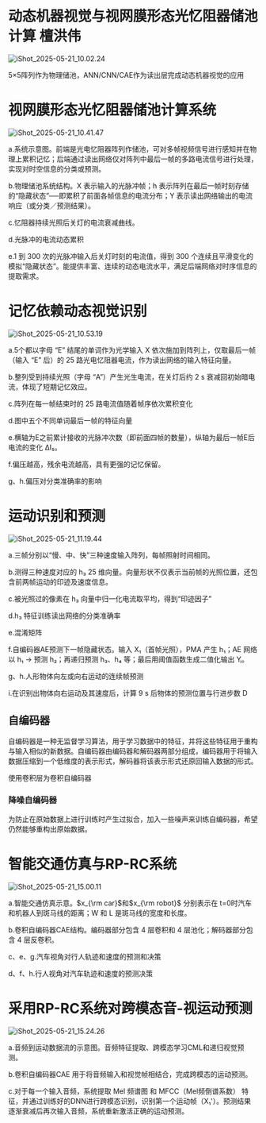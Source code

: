 # 动态机器视觉与视网膜形态光忆阻器储池计算 檀洪伟

![iShot_2025-05-21_10.02.24](https://raw.githubusercontent.com/1910853272/image/master/img/202505211033500.png)

5×5阵列作为物理储池，ANN/CNN/CAE作为读出层完成动态机器视觉的应用

# 视网膜形态光忆阻器储池计算系统

![iShot_2025-05-21_10.41.47](https://raw.githubusercontent.com/1910853272/image/master/img/202505211041218.png)

a.系统示意图。前端是光电忆阻器阵列作储池，可对多帧视频信号进行感知并在物理上累积记忆；后端通过读出网络仅对阵列中最后一帧的多路电流信号进行处理，实现对时空信息的分类或预测。

b.物理储池系统结构。X 表示输入的光脉冲帧；h 表示阵列在最后一帧时刻存储的“隐藏状态”──即累积了前面各帧信息的电流分布；Y 表示读出网络输出的电流响应（或分类／预测结果）。

c.忆阻器持续光照后关灯的电流衰减曲线。

d.光脉冲的电流动态累积

e.1 到 300 次的光脉冲输入后关灯时刻的电流值，得到 300 个连续且平滑变化的模拟“隐藏状态”。能提供丰富、连续的动态电流水平，满足后端网络对时序信息的提取需求。

# 记忆依赖动态视觉识别

![iShot_2025-05-21_10.53.19](https://raw.githubusercontent.com/1910853272/image/master/img/202505211054503.png)

a.5个都以字母 “E” 结尾的单词作为光学输入 X 依次施加到阵列上，仅取最后一帧（输入 “E” 后）的 25 路光电忆阻器电流，作为读出网络的输入特征向量。

b.整列受到持续光照（字母 “A”）产生光生电流，在关灯后约 2 s 衰减回初始暗电流，体现了短期记忆效应。

c.阵列在每一帧结束时的 25 路电流值随着帧序依次累积变化

d.图中五个不同单词最后一帧的特征向量

e.横轴为E之前累计接收的光脉冲次数（即前面四帧的数量），纵轴为最后一帧E后电流的变化 ΔI₅。

f.偏压越高，残余电流越高，具有更强的记忆保留。

g、h.偏压对分类准确率的影响

# 运动识别和预测

![iShot_2025-05-21_11.19.44](https://raw.githubusercontent.com/1910853272/image/master/img/202505211119185.png)

a.三帧分别以“慢、中、快”三种速度输入阵列，每帧照射时间相同。

b.测得三种速度对应的 h₃ 25 维向量。向量形状不仅表示当前帧的光照位置，还包含前两帧运动的印迹及速度信息。

c.被光照过的像素在 h₃ 向量中归一化电流取平均，得到“印迹因子”

d.h₃ 特征训练读出网络的分类准确率

e.混淆矩阵

f.自编码器AE预测下一帧隐藏状态。输入 X₁（首帧光照），PMA 产生 h₁；AE 网络以 h₁ → 预测 h₂；再递归预测 h₃、h₄ 等；最后用阈值函数生成二值化输出 Yᵢ。

g、h.人形物体向左或向右运动的连续帧预测

i.在识别出物体向右运动及其速度后，计算 9 s 后物体的预测位置与行进步数 D

## 自编码器

自编码器是一种无监督学习算法，用于学习数据中的特征，并将这些特征用于重构与输入相似的新数据。自编码器由编码器和解码器两部分组成，编码器用于将输入数据压缩到一个低维度的表示形式，解码器将该表示形式还原回输入数据的形式。

使用卷积层为卷积自编码器

### 降噪自编码器

为防止在原始数据上进行训练时产生过拟合，加入一些噪声来训练自编码器，希望仍然能够重构出原始数据。

# 智能交通仿真与RP-RC系统

![iShot_2025-05-21_15.00.11](https://raw.githubusercontent.com/1910853272/image/master/img/202505211500785.png)

a.智能交通仿真示意。$x_{\rm car}$和$x_{\rm robot}$ 分别表示在 t=0时汽车和机器人到斑马线的距离；W 和 L 是斑马线的宽度和长度。

b.卷积自编码器CAE结构。编码器部分包含 4 层卷积和 4 层池化；解码器部分包含 4 层反卷积。

c、e、g.汽车视角对行人轨迹和速度的预测和决策

d、f、h.行人视角对汽车轨迹和速度的预测决策

# 采用RP-RC系统对跨模态音-视运动预测

![iShot_2025-05-21_15.24.26](https://raw.githubusercontent.com/1910853272/image/master/img/202505211604402.png)

a.音频到运动数据流的示意图。音频特征提取、跨模态学习CML和递归视觉预测。

b.卷积自编码器CAE 用于将音频输入和视觉帧相结合，完成跨模态的运动预测。

c.对于每一个输入音频，系统提取 Mel 频谱图 和 MFCC（Mel频倒谱系数） 特征，并通过训练好的DNN进行跨模态识别，识别第一个运动帧（X₁'）。预测结果逐渐衰减后再次输入音频，系统重新激活正确的运动预测。